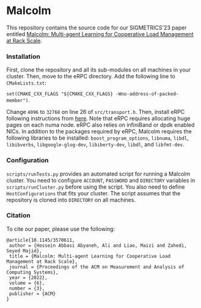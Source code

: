 # Malcolm
This repository contains the source code for our SIGMETRICS'23 paper entitled [Malcolm: Multi-agent Learning for Cooperative Load Management at Rack Scale](https://doi.org/10.1145/35706110).

### Installation

First, clone the repository and all its sub-modules on all machines in your cluster. 
Then, move to the eRPC directory. Add the following line to `CMakeLists.txt`:

`set(CMAKE_CXX_FLAGS "${CMAKE_CXX_FLAGS} -Wno-address-of-packed-member")`.

Change `4096` to `32768` on line 26 of `src/transport.h`. 
Then, install eRPC following instructions from [here](https://github.com/erpc-io/eRPC). 
Note that eRPC requires allocating huge pages on each numa node. 
eRPC also relies on infiniBand or dpdk enabled NICs. 
In addition to the packages required by eRPC, Malcolm requires the following libraries to be installed: `boost_program_options`, `libnuma`, `libdl`, `libibverbs`, `libgoogle-glog-dev`, `libiberty-dev`, `libdl`, and `libfmt-dev`.

### Configuration 
`scripts/runTests.py` provides an automated script for running a Malcolm cluster. 
You need to configure `ACCOUNT`, `PASSWORD` and `DIRECTORY` variables in `scripts/runCluster.py` before using the script.
You also need to define `HostConfigurations` that fits your cluster. 
The script assumes that the repository is cloned into `DIRECTORY` on all machines.

### Citation

To cite our paper, please use the following:
```
@article{10.1145/3570611,
 author = {Hossein Abbasi Abyaneh, Ali and Liao, Maizi and Zahedi, Seyed Majid},
 title = {Malcolm: Multi-agent Learning for Cooperative Load Management at Rack Scale},
 journal = {Proceedings of the ACM on Measurement and Analysis of Computing Systems},
 year = {2022},
 volume = {6},
 number = {3},
 publisher = {ACM}
}
```
